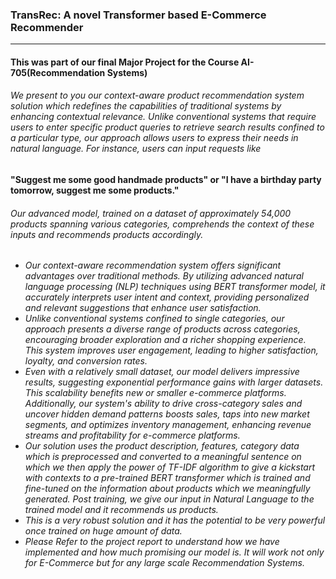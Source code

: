 <h3>TransRec: A novel Transformer based E-Commerce Recommender</h3>
<hr>

<h4>This was part of our final Major Project for the Course AI-705(Recommendation Systems)</h4>

<h6>We present to you our context-aware product recommendation system solution which
redefines the capabilities of traditional systems by enhancing  contextual relevance. 
Unlike conventional systems that require users to enter specific product queries to 
retrieve search results confined to a particular type, our approach allows users to 
express their needs in natural language. For instance, users can input requests like</h6> 
<b>"Suggest me some good handmade products" or "I have a birthday party tomorrow, 
suggest me some products."</b> <h6>Our advanced model, trained on a dataset of approximately 
54,000 products spanning various categories, comprehends the context of these inputs 
and recommends products accordingly.</h6>
<h6>
<ul>
  <li>Our context-aware recommendation system offers 
significant advantages over traditional methods. By utilizing 
advanced natural language processing (NLP) techniques using 
BERT transformer model, it accurately interprets user intent and 
context, providing personalized and relevant suggestions that 
enhance user satisfaction.</li>
  <li>
    Unlike conventional systems confined to 
single categories, our approach presents a diverse range of products 
across categories, encouraging broader exploration and a richer 
shopping experience. This system improves user engagement, 
leading to higher satisfaction, loyalty, and conversion rates.
  </li>
  <li>
    Even 
with a relatively small dataset, our model delivers impressive 
results, suggesting exponential performance gains with larger 
datasets. This scalability benefits new or smaller e-commerce 
platforms. Additionally, our system's ability to drive cross-category 
sales and uncover hidden demand patterns boosts sales, taps into 
new market segments, and optimizes inventory management, 
enhancing revenue streams and profitability for e-commerce 
platforms.
  </li>
  <li>
    Our solution uses the product description, features, 
category data which is preprocessed and converted to a meaningful 
sentence on which we then apply the power of TF-IDF algorithm
to give a kickstart with contexts to a pre-trained BERT transformer
which is trained and fine-tuned on the information about products 
which we meaningfully generated. Post training, we give our input 
in Natural Language to the trained model and it recommends us 
products.
  </li>
  <li>
    This is a very robust solution and it has the potential to be very 
powerful once trained on huge amount of data.
  </li>
  <li>
    Please Refer to the project report to understand how we have implemented and how much 
    promising our model is. It will work not only for E-Commerce but for any large scale 
    Recommendation Systems. 
  </li>
</ul>
</h6>
